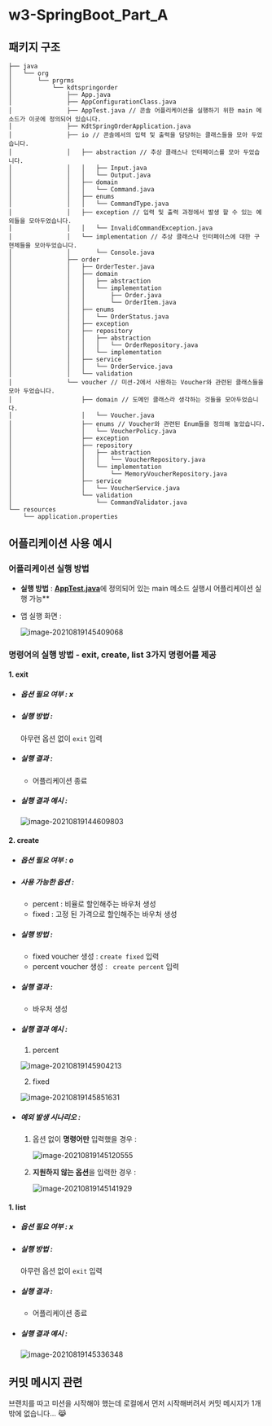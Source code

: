 # w3-SpringBoot_Part_A

## 패키지 구조

```bas
├── java
│   └── org
│       └── prgrms
│           └── kdtspringorder
│               ├── App.java
│               ├── AppConfigurationClass.java
│               ├── AppTest.java // 콘솔 어플리케이션을 실행하기 위한 main 메소드가 이곳에 정의되어 있습니다.
│               ├── KdtSpringOrderApplication.java
│               ├── io // 콘솔에서의 입력 및 출력을 담당하는 클래스들을 모아 두었습니다.
│               │   ├── abstraction // 추상 클래스나 인터페이스를 모아 두었습니다.
│               │   │   ├── Input.java
│               │   │   └── Output.java
│               │   ├── domain
│               │   │   └── Command.java
│               │   ├── enums
│               │   │   └── CommandType.java
│               │   ├── exception // 입력 및 출력 과정에서 발생 할 수 있는 예외들을 모아두었습니다.
│               │   │   └── InvalidCommandException.java
│               │   └── implementation // 추상 클래스나 인터페이스에 대한 구현체들을 모아두었습니다.
│               │       └── Console.java
│               ├── order
│               │   ├── OrderTester.java
│               │   ├── domain
│               │   │   ├── abstraction
│               │   │   └── implementation
│               │   │       ├── Order.java
│               │   │       └── OrderItem.java
│               │   ├── enums
│               │   │   └── OrderStatus.java
│               │   ├── exception
│               │   ├── repository
│               │   │   ├── abstraction
│               │   │   │   └── OrderRepository.java
│               │   │   └── implementation
│               │   ├── service
│               │   │   └── OrderService.java
│               │   └── validation
│               └── voucher // 미션-2에서 사용하는 Voucher와 관련된 클래스들을 모아 두었습니다.
│                   ├── domain // 도메인 클래스라 생각하는 것들을 모아두었습니다.
│                   │   └── Voucher.java
│                   ├── enums // Voucher와 관련된 Enum들을 정의해 놓았습니다.
│                   │   └── VoucherPolicy.java
│                   ├── exception 
│                   ├── repository
│                   │   ├── abstraction
│                   │   │   └── VoucherRepository.java
│                   │   └── implementation
│                   │       └── MemoryVoucherRepository.java
│                   ├── service
│                   │   └── VoucherService.java
│                   └── validation
│                       └── CommandValidator.java
└── resources
    └── application.properties
```

## 어플리케이션 사용 예시

### 어플리케이션 실행 방법

- **실행 방법** : [**AppTest.java**](./src/main/java/org/prgrms/kdtspringorder/AppTest.java)에 정의되어 있는 main 메소드 실행시 어플리케이션 실행 가능**

- 앱 실행 화면 :

  ![image-20210819145409068](images/image-20210819145409068.png)

  

### 명령어의 실행 방법 - exit, create, list 3가지 명령어를 제공

#### 1. exit

- ##### 옵션 필요 여부 : x

- ##### 실행 방법 :

  아무런 옵션 없이 `exit` 입력 

- ##### 실행 결과 :

  - 어플리케이션 종료

- ##### 실행 결과 예시 :

  ![image-20210819144609803](images/image-20210819144609803.png)

  

#### 2. create

- ##### 옵션 필요 여부 : o

- ##### 사용 가능한 옵션 : 

  - percent : 비율로 할인해주는 바우처 생성
  - fixed : 고정 된 가격으로 할인해주는 바우처 생성

- ##### 실행 방법 :

  - fixed voucher 생성 : `create fixed` 입력 
  - percent voucher 생성 : ` create percent` 입력

- ##### 실행 결과 :

  - 바우처 생성

- ##### 실행 결과 예시 :

  1. percent

  ![image-20210819145904213](images/image-20210819145904213.png)

  2. fixed

  ![image-20210819145851631](images/image-20210819145851631.png)

  

- ##### 예외 발생 시나리오 :

  1. 옵션 없이  **명령어만** 입력했을 경우 :

     ![image-20210819145120555](images/image-20210819145120555.png)

     

  2. **지원하지 않는 옵션**을 입력한 경우 :

     ![image-20210819145141929](images/image-20210819145141929.png)

     

#### 1. list

- ##### 옵션 필요 여부 : x

- ##### 실행 방법 :

  아무런 옵션 없이 `exit` 입력 

- ##### 실행 결과 :

  - 어플리케이션 종료

- ##### 실행 결과 예시 :

  ![image-20210819145336348](images/image-20210819145336348.png)

  

  

## 커밋 메시지 관련

브랜치를 따고 미션을 시작해야 했는데 로컬에서 먼저 시작해버려서 커밋 메시지가 1개 밖에 없습니다... 😹